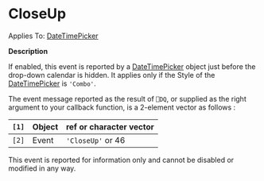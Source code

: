




<h1 class="heading"><span class="name">CloseUp</span></h1>

Applies To: [DateTimePicker](../a-z/datetimepicker.md)


**Description**


If enabled, this event is reported by a [DateTimePicker](../a-z/datetimepicker.md) object just before the drop-down calendar is hidden. It applies only if the Style of the [DateTimePicker](../a-z/datetimepicker.md) is `'Combo'`.


The event message reported as the result of `⎕DQ`, or supplied as the right argument to your callback function, is a 2-element vector as follows :


| `[1]` | Object | ref or character vector |
| --- | --- | ---  |
| `[2]` | Event | `'CloseUp'` or 46 |


This event is reported for information only and cannot be disabled or modified in any way.



